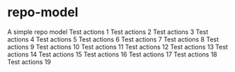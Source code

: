 # repo-model

A simple repo model
Test actions 1
Test actions 2
Test actions 3
Test actions 4
Test actions 5
Test actions 6
Test actions 7
Test actions 8
Test actions 9
Test actions 10
Test actions 11
Test actions 12
Test actions 13
Test actions 14
Test actions 15
Test actions 16
Test actions 17
Test actions 18
Test actions 19

